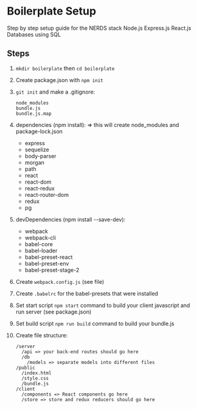 # Boilerplate Setup

Step by step setup guide for the NERDS stack
  Node.js
  Express.js
  React.js
  Databases using SQL

## Steps

1. `mkdir boilerplate` then `cd boilerplate`
2. Create package.json with `npm init`
3. `git init` and make a .gitignore:

    ```
    node_modules
    bundle.js
    bundle.js.map
    ```
4. dependencies (npm install): => this will create node_modules and package-lock.json
    - express
    - sequelize
    - body-parser
    - morgan
    - path
    - react
    - react-dom
    - react-redux
    - react-router-dom
    - redux
    - pg
5. devDependencies (npm install --save-dev):
    - webpack
    - webpack-cli
    - babel-core
    - babel-loader
    - babel-preset-react
    - babel-preset-env
    - babel-preset-stage-2
6. Create `webpack.config.js` (see file)
7. Create `.babelrc` for the babel-presets that were installed
8. Set start script `npm start` command to build your client javascript and run server (see package.json)
9. Set build script `npm run build` command to build your bundle.js
9. Create file structure:

    ```
    /server
      /api => your back-end routes should go here
      /db
        /models => separate models into different files
    /public
      /index.html
      /style.css
      /bundle.js
    /client
      /components => React components go here
      /store => store and redux reducers should go here
    ```
